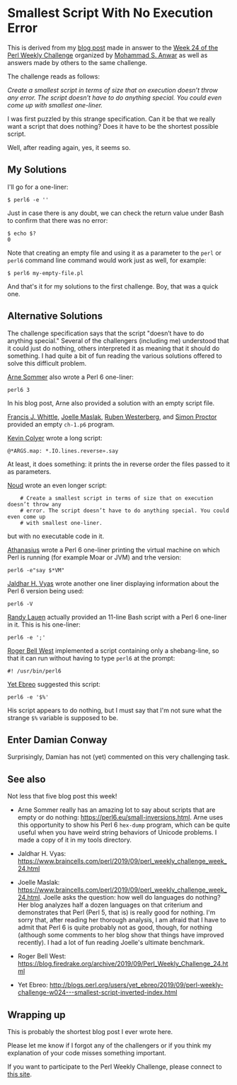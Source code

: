 
# Smallest Script With No Execution Error

This is derived from my [blog post](http://blogs.perl.org/users/laurent_r/2019/09/perl-weekly-challenge-24-smallest-script-and-inverted-index.html) made in answer to the [Week 24 of the Perl Weekly Challenge](https://perlweeklychallenge.org/blog/perl-weekly-challenge-024/) organized by  <a href="http://blogs.perl.org/users/mohammad_s_anwar/">Mohammad S. Anwar</a> as well as answers made by others to the same challenge.

The challenge reads as follows:

*Create a smallest script in terms of size that on execution doesn’t throw any error. The script doesn’t have to do anything special. You could even come up with smallest one-liner.*

I was first puzzled by this strange specification. Can it be that we really want a script that does nothing? Does it have to be the shortest possible script.

Well, after reading again, yes, it seems so.

## My Solutions

I'll go for a one-liner:

    $ perl6 -e ''

Just in case there is any doubt, we can check the return value under Bash to confirm that there was no error:

    $ echo $?
    0

Note that creating an empty file and using it as a parameter to the `perl` or `perl6` command line command would work just as well, for example:

    $ perl6 my-empty-file.pl

And that's it for my solutions to the first challenge. Boy, that was a quick one.


## Alternative Solutions

The challenge specification says that the script "doesn’t have to do anything special." Several of the challengers (including me) understood that it could just do nothing, others interpreted it as meaning that it should do something. I had quite a bit of fun reading the various solutions offered to solve this difficult problem.

[Arne Sommer](https://github.com/manwar/perlweeklychallenge-club/blob/master/challenge-024/arne-sommer/perl6/ch-1.sh) also wrote a Perl 6 one-liner:

    perl6 3

In his blog post, Arne also provided a solution with an empty script file.

[Francis J. Whittle](https://github.com/manwar/perlweeklychallenge-club/blob/master/challenge-024/fjwhittle/perl6/ch-1.p6), [Joelle Maslak](https://github.com/manwar/perlweeklychallenge-club/blob/master/challenge-024/joelle-maslak/perl6/ch-1.p6), [Ruben Westerberg](https://github.com/manwar/perlweeklychallenge-club/blob/master/challenge-024/ruben-westerberg/perl6/ch-1.p6), and [Simon Proctor](https://github.com/manwar/perlweeklychallenge-club/blob/master/challenge-024/simon-proctor/perl6/ch-1.p6) provided an empty `ch-1.p6` program.

[Kevin Colyer](https://github.com/manwar/perlweeklychallenge-club/blob/master/challenge-024/kevin-colyer/perl6/ch-1.p6) wrote a long script:

    @*ARGS.map: *.IO.lines.reverse».say

At least, it does something: it prints the in reverse order the files passed to it as parameters.

[Noud](https://github.com/manwar/perlweeklychallenge-club/blob/master/challenge-024/noud/perl6/ch-1.p6) wrote an even longer script:

``` Perl6
    # Create a smallest script in terms of size that on execution doesn’t throw any
    # error. The script doesn’t have to do anything special. You could even come up
    # with smallest one-liner.
```

but with no executable code in it.

[Athanasius](https://github.com/manwar/perlweeklychallenge-club/blob/master/challenge-024/athanasius/perl6/ch-1.sh) wrote a Perl 6 one-liner printing the virtual machine on which Perl is running (for example Moar or JVM) and trhe version:

    perl6 -e"say $*VM"

[Jaldhar H. Vyas](https://github.com/manwar/perlweeklychallenge-club/blob/master/challenge-024/jaldhar-h-vyas/perl6/ch-1.sh) wrote another one liner displaying information about the Perl 6 version being used:

    perl6 -V

[Randy Lauen](https://github.com/manwar/perlweeklychallenge-club/blob/master/challenge-024/randy-lauen/perl6/ch-1.sh) actually provided an 11-line Bash script with a Perl 6 one-liner in it. This is his one-liner:

    perl6 -e ';'

[Roger Bell West](https://github.com/manwar/perlweeklychallenge-club/blob/master/challenge-024/roger-bell-west/perl6/ch-1.p6) implemented a script containing only a shebang-line, so that it can run without having to type `perl6` at the prompt:

``` Perl6
#! /usr/bin/perl6
```
[Yet Ebreo](https://github.com/manwar/perlweeklychallenge-club/blob/master/challenge-024/yet-ebreo/perl6/ch-1.sh) suggested this script:

    perl6 -e '$%'

His script appears to do nothing, but I must say that I'm not sure what the strange `$%` variable is supposed to be.

## Enter Damian Conway

Surprisingly, Damian has not (yet) commented on this very challenging task.

## See also

Not less that five blog post this week!

* Arne Sommer really has an amazing lot to say about scripts that are empty or do nothing: https://perl6.eu/small-inversions.html. Arne uses this opportunity to show his Perl 6 `hex-dump` program, which can be quite useful when you have weird string behaviors of Unicode problems. I made a copy of it in my tools directory.

* Jaldhar H. Vyas: https://www.braincells.com/perl/2019/09/perl_weekly_challenge_week_24.html

* Joelle Maslak: https://www.braincells.com/perl/2019/09/perl_weekly_challenge_week_24.html. Joelle asks the question: how well do languages do nothing? Her blog analyzes half a dozen languages on that criterium and demonstrates that Perl (Perl 5, that is) is really good for nothing. I'm sorry that, after reading her thorough analysis, I am afraid that I have to admit that Perl 6 is quite probably not as good, though, for nothing (although some comments to her blog show that things have improved recently). I had a lot of fun reading Joelle's ultimate benchmark.

* Roger Bell West: https://blog.firedrake.org/archive/2019/09/Perl_Weekly_Challenge_24.html

* Yet Ebreo: http://blogs.perl.org/users/yet_ebreo/2019/09/perl-weekly-challenge-w024---smallest-script-inverted-index.html

## Wrapping up

This is probably the shortest blog post I ever wrote here.

Please let me know if I forgot any of the challengers or if you think my explanation of your code misses something important.

If you want to participate to the Perl Weekly Challenge, please connect to [this site](https://perlweeklychallenge.org/).



